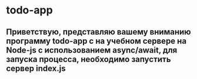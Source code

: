 # todo-app
## Приветствую, представляю вашему вниманию программу todo-app с на учебном сервере на Node-js с использованием async/await, для запуска процесса, необходимо запустить сервер index.js

